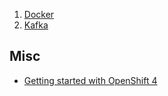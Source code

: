   
  1. [Docker](./Docker/README.md)
  1. [Kafka](./Kafka/Kafka_Intro.md)

## Misc
  - [Getting started with OpenShift 4](./IntroToOpenShift.md)